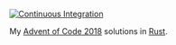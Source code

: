 [![Continuous Integration](https://github.com/schubart/AdventOfCode_2018_Rust/actions/workflows/ci.yaml/badge.svg)](https://github.com/schubart/AdventOfCode_2018_Rust/actions/workflows/ci.yaml)

My [Advent of Code 2018](https://adventofcode.com/2018/) solutions in [Rust](https://www.rust-lang.org/).